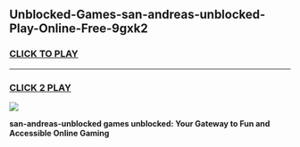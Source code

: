 
## Unblocked-Games-san-andreas-unblocked-Play-Online-Free-9gxk2
<h3>
<a href="https://premium76.site?title=san-andreas-unblocked&ref=26A">CLICK TO PLAY</a></h3>
<hr>

<h3>
<a href="https://premium76.site?title=san-andreas-unblocked&ref=26A">CLICK 2 PLAY</a>
  
</h3>

<a href="https://premium76.site?title=san-andreas-unblocked&ref=26A"><img src="https://clearcache.store/games.png"></a>


**san-andreas-unblocked games unblocked: Your Gateway to Fun and Accessible Online Gaming**
